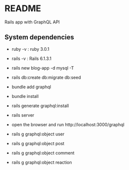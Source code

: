# README

Rails app with GraphQL API


## System dependencies

* ruby -v : ruby 3.0.1

* rails -v : Rails 6.1.3.1

* rails new blog-app -d mysql -T  

* rails db:create db:migrate db:seed

* bundle add graphql

* bundle install

* rails generate graphql:install

* rails server

* open the browser and run http://localhost:3000/graphql

* rails g graphql:object user

* rails g graphql:object post

* rails g graphql:object comment

* rails g graphql:object reaction
